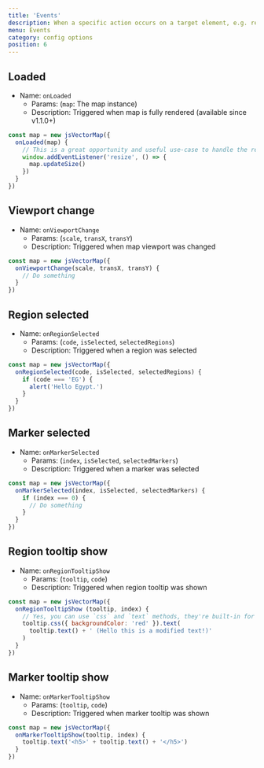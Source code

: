 ```yaml
---
title: 'Events'
description: When a specific action occurs on a target element, e.g. region hover, marker hover, region click, etc, a handler function is executed.
menu: Events 
category: config options
position: 6
---
```


## Loaded
- Name: `onLoaded`
  - Params: (`map`: The map instance)
  - Description: Triggered when map is fully rendered (available since v1.1.0+)

```js
const map = new jsVectorMap({ 
  onLoaded(map) {
    // This is a great opportunity and useful use-case to handle the reszing of the window.
    window.addEventListener('resize', () => {
      map.updateSize()
    })
  }
})
```

## Viewport change
- Name: `onViewportChange`
  - Params: (`scale`, `transX`, `transY`)
  - Description: Triggered when map viewport was changed

```js
const map = new jsVectorMap({ 
  onViewportChange(scale, transX, transY) {
    // Do something
  }
})
```

## Region selected
- Name: `onRegionSelected`
  - Params: (`code`, `isSelected`, `selectedRegions`)
  - Description: Triggered when a region was selected

```js
const map = new jsVectorMap({ 
  onRegionSelected(code, isSelected, selectedRegions) {
    if (code === 'EG') {
      alert('Hello Egypt.')
    }
  }
})
```

## Marker selected
- Name: `onMarkerSelected`
  - Params: (`index`, `isSelected`, `selectedMarkers`)
  - Description: Triggered when a marker was selected

```js
const map = new jsVectorMap({ 
  onMarkerSelected(index, isSelected, selectedMarkers) {
    if (index === 0) {
      // Do something
    }
  }
})
```

## Region tooltip show
- Name: `onRegionTooltipShow`
  - Params: (`tooltip`, `code`)
  - Description: Triggered when region tooltip was shown

```js
const map = new jsVectorMap({
  onRegionTooltipShow (tooltip, index) {
    // Yes, you can use `css` and `text` methods, they're built-in for jsVectorMap not a jQuery code.
    tooltip.css({ backgroundColor: 'red' }).text(
      tooltip.text() + ' (Hello this is a modified text!)'
    )
  }
})
```

## Marker tooltip show
- Name: `onMarkerTooltipShow`
  - Params: (`tooltip`, `code`)
  - Description: Triggered when marker tooltip was shown

```js
const map = new jsVectorMap({ 
  onMarkerTooltipShow(tooltip, index) {
    tooltip.text('<h5>' + tooltip.text() + '</h5>')
  }
})
```